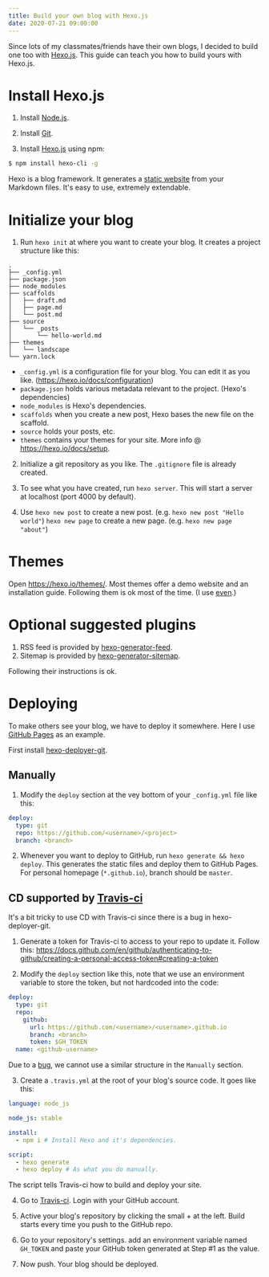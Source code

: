 ```yaml
---
title: Build your own blog with Hexo.js
date: 2020-07-21 09:00:00
---
```


Since lots of my classmates/friends have their own blogs, I decided to build one too with [Hexo.js](https://github.com/hexojs/hexo). This guide can teach you how to build yours with Hexo.js.

# Install Hexo.js

1. Install [Node.js](https://nodejs.org/).

2. Install [Git](https://git-scm.com/).

3. Install [Hexo.js](https://hexo.io/) using npm:
```bash
$ npm install hexo-cli -g
```
 Hexo is a blog framework. It generates a [static website](https://en.wikipedia.org/wiki/Static_web_page) from your Markdown files. It's easy to use, extremely extendable.

# Initialize your blog

1. Run `hexo init` at where you want to create your blog. It creates a project structure like this:
```
.
├── _config.yml
├── package.json
├── node_modules
├── scaffolds
│   ├── draft.md
│   ├── page.md
│   └── post.md
├── source
│   └── _posts
│       └── hello-world.md
├── themes
│   └── landscape
└── yarn.lock
```
 - `_config.yml` is a configuration file for your blog. You can edit it as you like. (https://hexo.io/docs/configuration)
 - `package.json` holds various metadata relevant to the project. (Hexo's dependencies)
 - `node_modules` is Hexo's dependencies.
 - `scaffolds` when you create a new post, Hexo bases the new file on the scaffold.
 - `source` holds your posts, etc.
 - `themes` contains your themes for your site.
 More info @ https://hexo.io/docs/setup.

2. Initialize a git repository as you like. The `.gitignore` file is already created.

3. To see what you have created, run `hexo server`. This will start a server at localhost (port 4000 by default).

4. Use `hexo new post` to create a new post. (e.g. `hexo new post "Hello world"`) `hexo new page` to create a new page. (e.g. `hexo new page "about"`)

# Themes

Open https://hexo.io/themes/. Most themes offer a demo website and an installation guide. Following them is ok most of the time. (I use [even](https://github.com/ahonn/hexo-theme-even).)

# Optional suggested plugins

1. RSS feed is provided by [hexo-generator-feed](https://github.com/hexojs/hexo-generator-feed).
2. Sitemap is provided by [hexo-generator-sitemap](https://github.com/hexojs/hexo-generator-sitemap).

Following their instructions is ok.

# Deploying

To make others see your blog, we have to deploy it somewhere. Here I use [GitHub Pages](https://pages.github.com/) as an example.

First install [hexo-deployer-git](https://github.com/hexojs/hexo-deployer-git).

## Manually

1. Modify the `deploy` section at the vey bottom of your `_config.yml` file like this:
```yml
deploy:
  type: git
  repo: https://github.com/<username>/<project>
  branch: <branch>
```

2. Whenever you want to deploy to GitHub, run `hexo generate && hexo deploy`. This generates the static files and deploy them to GitHub Pages. For personal homepage (`*.github.io`), branch should be `master`.

## CD supported by [Travis-ci](https://travis-ci.org/)

It's a bit tricky to use CD with Travis-ci since there is a bug in hexo-deployer-git.

1. Generate a token for Travis-ci to access to your repo to update it. Follow this: https://docs.github.com/en/github/authenticating-to-github/creating-a-personal-access-token#creating-a-token

2. Modify the `deploy` section like this, note that we use an environment variable to store the token, but not hardcoded into the code:
```yml
deploy:
  type: git
  repo:
    github:
      url: https://github.com/<username>/<username>.github.io
      branch: <branch>
      token: $GH_TOKEN
  name: <github-username>
```
Due to a [bug](https://github.com/hexojs/hexo-deployer-git/issues/159), we cannot use a similar structure in the `Manually` section.

3. Create a `.travis.yml` at the root of your blog's source code. It goes like this:
```yml
language: node_js

node_js: stable

install:
  - npm i # Install Hexo and it's dependencies.

script:
  - hexo generate
  - hexo deploy # As what you do manually.
```
The script tells Travis-ci how to build and deploy your site.

4. Go to [Travis-ci](https://travis-ci.org/). Login with your GitHub account.

5. Active your blog's repository by clicking the small + at the left. Build starts every time you push to the GitHub repo.

6. Go to your repository's settings. add an environment variable named `GH_TOKEN` and paste your GitHub token generated at Step #1 as the value.

7. Now push. Your blog should be deployed.
